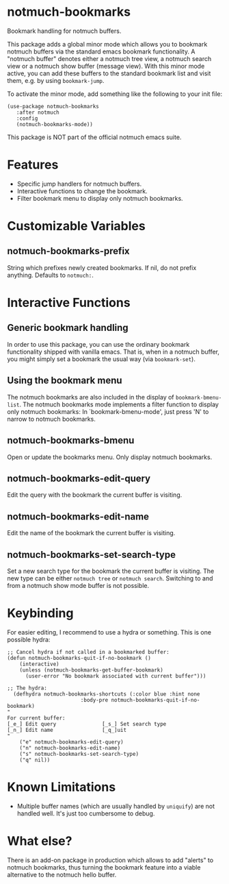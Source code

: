 # notmuch-bookmarks
Bookmark handling for notmuch buffers.

This package adds a global minor mode which allows you to bookmark
 notmuch buffers via the standard emacs bookmark functionality. A
"notmuch buffer" denotes either a notmuch tree view, a notmuch search
 view or a notmuch show buffer (message view). With this minor mode
 active, you can add these buffers to the standard bookmark list and
 visit them, e.g. by using `bookmark-jump`.

 To activate the minor mode, add something like the following to
 your init file:

```
(use-package notmuch-bookmarks
   :after notmuch
   :config
   (notmuch-bookmarks-mode))
```

 This package is NOT part of the official notmuch emacs suite.

# Features

 - Specific jump handlers for notmuch buffers.
 - Interactive functions to change the bookmark.
 - Filter bookmark menu to display only notmuch bookmarks.

# Customizable Variables

## notmuch-bookmarks-prefix 

String which prefixes newly created bookmarks. If nil, do not prefix
anything. Defaults to `notmuch:`.

# Interactive Functions

## Generic bookmark handling

In order to use this package, you can use the ordinary bookmark
functionality shipped with vanilla emacs. That is, when in a notmuch
buffer, you might simply set a bookmark the usual way (via
`bookmark-set`). 

## Using the bookmark menu

The notmuch bookmarks are also included in the display of
`bookmark-bmenu-list`. The notmuch bookmarks mode implements a filter
function to display only notmuch bookmarks: In `bookmark-bmenu-mode',
just press 'N' to narrow to notmuch bookmarks.

## notmuch-bookmarks-bmenu

Open or update the bookmarks menu. Only display notmuch bookmarks.

## notmuch-bookmarks-edit-query

Edit the query with the bookmark the current buffer is visiting.

## notmuch-bookmarks-edit-name

Edit the name of the bookmark the current buffer is visiting.

## notmuch-bookmarks-set-search-type

Set a new search type for the bookmark the current buffer is visiting.
The new type can be either `notmuch tree` or `notmuch search`.
Switching to and from a notmuch show mode buffer is not possible.

# Keybinding

For easier editing, I recommend to use a hydra or something. This is
one possible hydra:

``` emacs-lisp
;; Cancel hydra if not called in a bookmarked buffer:
(defun notmuch-bookmarks-quit-if-no-bookmark ()
    (interactive)
    (unless (notmuch-bookmarks-get-buffer-bookmark)
      (user-error "No bookmark associated with current buffer")))
	  
;; The hydra:
  (defhydra notmuch-bookmarks-shortcuts (:color blue :hint none
						:body-pre notmuch-bookmarks-quit-if-no-bookmark)
"
For current buffer:
[_e_] Edit query               [_s_] Set search type
[_n_] Edit name                [_q_]uit
"
    ("e" notmuch-bookmarks-edit-query)
    ("n" notmuch-bookmarks-edit-name)
    ("s" notmuch-bookmarks-set-search-type)
    ("q" nil))
```

# Known Limitations

 - Multiple buffer names (which are usually handled by `uniquify`) are
   not handled well. It's just too cumbersome to debug.

# What else?

There is an add-on package in production which allows to add "alerts"
to notmuch bookmarks, thus turning the bookmark feature into a viable
alternative to the notmuch hello buffer. 
